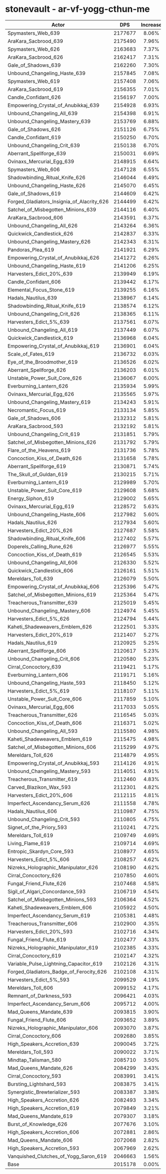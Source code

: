 # stonevault - ar-vf-yogg-cthun-me
| Actor | DPS | Increase |
|---|:---:|:---:|
|Spymasters_Web_639|2177677|8.06%|
|AraKara_Sacbrood_639|2175490|7.96%|
|Spymasters_Web_626|2163683|7.37%|
|AraKara_Sacbrood_626|2162417|7.31%|
|Gale_of_Shadows_639|2162260|7.30%|
|Unbound_Changeling_Haste_639|2157845|7.08%|
|Spymasters_Web_619|2157408|7.06%|
|AraKara_Sacbrood_619|2156355|7.01%|
|Candle_Confidant_626|2156197|7.00%|
|Empowering_Crystal_of_Anubikkaj_639|2154928|6.93%|
|Unbound_Changeling_All_639|2154398|6.91%|
|Unbound_Changeling_Mastery_639|2153769|6.88%|
|Gale_of_Shadows_626|2151126|6.75%|
|Candle_Confidant_619|2150250|6.70%|
|Unbound_Changeling_Crit_639|2150138|6.70%|
|Aberrant_Spellforge_639|2150031|6.69%|
|Ovinaxs_Mercurial_Egg_639|2148915|6.64%|
|Spymasters_Web_606|2147128|6.55%|
|Shadowbinding_Ritual_Knife_626|2146044|6.49%|
|Unbound_Changeling_Haste_626|2145070|6.45%|
|Gale_of_Shadows_619|2144609|6.42%|
|Forged_Gladiators_Insignia_of_Alacrity_626|2144499|6.42%|
|Satchel_of_Misbegotten_Minions_639|2144116|6.40%|
|AraKara_Sacbrood_606|2143591|6.37%|
|Unbound_Changeling_All_626|2143264|6.36%|
|Quickwick_Candlestick_626|2142837|6.33%|
|Unbound_Changeling_Mastery_626|2142343|6.31%|
|Pandoras_Plea_619|2141921|6.29%|
|Empowering_Crystal_of_Anubikkaj_626|2141272|6.26%|
|Unbound_Changeling_Haste_619|2141206|6.25%|
|Harvesters_Edict_20%_639|2139949|6.19%|
|Candle_Confidant_606|2139442|6.17%|
|Elemental_Focus_Stone_619|2139255|6.16%|
|Hadals_Nautilus_639|2138967|6.14%|
|Shadowbinding_Ritual_Knife_619|2138574|6.12%|
|Unbound_Changeling_Crit_626|2138365|6.11%|
|Harvesters_Edict_5%_639|2137561|6.07%|
|Unbound_Changeling_All_619|2137449|6.07%|
|Quickwick_Candlestick_619|2136968|6.04%|
|Empowering_Crystal_of_Anubikkaj_619|2136901|6.04%|
|Scale_of_Fates_619|2136732|6.03%|
|Eye_of_the_Broodmother_619|2136526|6.02%|
|Aberrant_Spellforge_626|2136203|6.01%|
|Unstable_Power_Suit_Core_626|2136067|6.00%|
|Everburning_Lantern_626|2135934|5.99%|
|Ovinaxs_Mercurial_Egg_626|2135565|5.97%|
|Unbound_Changeling_Mastery_619|2134243|5.91%|
|Necromantic_Focus_619|2133134|5.85%|
|Gale_of_Shadows_606|2132312|5.81%|
|AraKara_Sacbrood_593|2132192|5.81%|
|Unbound_Changeling_Crit_619|2131851|5.79%|
|Satchel_of_Misbegotten_Minions_626|2131792|5.79%|
|Flare_of_the_Heavens_619|2131736|5.78%|
|Concoction_Kiss_of_Death_626|2131658|5.78%|
|Aberrant_Spellforge_619|2130871|5.74%|
|The_Skull_of_Guldan_619|2130215|5.71%|
|Everburning_Lantern_619|2129989|5.70%|
|Unstable_Power_Suit_Core_619|2129608|5.68%|
|Energy_Siphon_619|2129002|5.65%|
|Ovinaxs_Mercurial_Egg_619|2128572|5.63%|
|Unbound_Changeling_Haste_606|2127982|5.60%|
|Hadals_Nautilus_626|2127934|5.60%|
|Harvesters_Edict_20%_626|2127687|5.58%|
|Shadowbinding_Ritual_Knife_606|2127402|5.57%|
|Doperels_Calling_Rune_626|2126977|5.55%|
|Concoction_Kiss_of_Death_619|2126545|5.53%|
|Unbound_Changeling_All_606|2126330|5.52%|
|Quickwick_Candlestick_606|2126161|5.51%|
|Mereldars_Toll_639|2126079|5.50%|
|Empowering_Crystal_of_Anubikkaj_606|2125396|5.47%|
|Satchel_of_Misbegotten_Minions_619|2125364|5.47%|
|Treacherous_Transmitter_639|2125019|5.45%|
|Unbound_Changeling_Mastery_606|2124974|5.45%|
|Harvesters_Edict_5%_626|2124794|5.44%|
|Kaheti_Shadeweavers_Emblem_626|2122501|5.33%|
|Harvesters_Edict_20%_619|2121407|5.27%|
|Hadals_Nautilus_619|2120925|5.25%|
|Aberrant_Spellforge_606|2120617|5.23%|
|Unbound_Changeling_Crit_606|2120580|5.23%|
|Cirral_Concoctory_639|2119421|5.17%|
|Everburning_Lantern_606|2119171|5.16%|
|Unbound_Changeling_Haste_593|2118450|5.12%|
|Harvesters_Edict_5%_619|2118107|5.11%|
|Unstable_Power_Suit_Core_606|2117859|5.10%|
|Ovinaxs_Mercurial_Egg_606|2117033|5.05%|
|Treacherous_Transmitter_626|2116545|5.03%|
|Concoction_Kiss_of_Death_606|2116371|5.02%|
|Unbound_Changeling_All_593|2115580|4.98%|
|Kaheti_Shadeweavers_Emblem_619|2115475|4.98%|
|Satchel_of_Misbegotten_Minions_606|2115299|4.97%|
|Mereldars_Toll_626|2114879|4.95%|
|Empowering_Crystal_of_Anubikkaj_593|2114126|4.91%|
|Unbound_Changeling_Mastery_593|2114051|4.91%|
|Treacherous_Transmitter_619|2112460|4.83%|
|Carved_Blazikon_Wax_593|2112301|4.82%|
|Harvesters_Edict_20%_606|2112115|4.81%|
|Imperfect_Ascendancy_Serum_626|2111558|4.78%|
|Hadals_Nautilus_606|2110987|4.75%|
|Unbound_Changeling_Crit_593|2110805|4.75%|
|Signet_of_the_Priory_593|2110241|4.72%|
|Mereldars_Toll_619|2109749|4.69%|
|Living_Flame_619|2109714|4.69%|
|Entropic_Skardyn_Core_593|2108977|4.65%|
|Harvesters_Edict_5%_606|2108257|4.62%|
|Nizreks_Holographic_Manipulator_626|2108190|4.62%|
|Cirral_Concoctory_626|2107850|4.60%|
|Fungal_Friend_Flute_626|2107468|4.58%|
|Sigil_of_Algari_Concordance_593|2106719|4.54%|
|Satchel_of_Misbegotten_Minions_593|2106364|4.52%|
|Kaheti_Shadeweavers_Emblem_606|2105922|4.50%|
|Imperfect_Ascendancy_Serum_619|2105381|4.48%|
|Treacherous_Transmitter_606|2102900|4.35%|
|Harvesters_Edict_20%_593|2102716|4.34%|
|Fungal_Friend_Flute_619|2102477|4.33%|
|Nizreks_Holographic_Manipulator_619|2102385|4.33%|
|Cirral_Concoctory_619|2102147|4.32%|
|Variable_Pulse_Lightning_Capacitor_619|2102126|4.31%|
|Forged_Gladiators_Badge_of_Ferocity_626|2102108|4.31%|
|Harvesters_Edict_5%_593|2099529|4.19%|
|Mereldars_Toll_606|2099152|4.17%|
|Remnant_of_Darkness_593|2096421|4.03%|
|Imperfect_Ascendancy_Serum_606|2095712|4.00%|
|Mad_Queens_Mandate_639|2093815|3.90%|
|Fungal_Friend_Flute_606|2093652|3.89%|
|Nizreks_Holographic_Manipulator_606|2093070|3.87%|
|Cirral_Concoctory_606|2092680|3.85%|
|High_Speakers_Accretion_639|2090045|3.72%|
|Mereldars_Toll_593|2090022|3.71%|
|Mindtap_Talisman_580|2085710|3.50%|
|Mad_Queens_Mandate_626|2084299|3.43%|
|Cirral_Concoctory_593|2083991|3.41%|
|Bursting_Lightshard_593|2083875|3.41%|
|Synergistic_Brewterializer_593|2083387|3.38%|
|High_Speakers_Accretion_626|2082493|3.34%|
|High_Speakers_Accretion_619|2079849|3.21%|
|Mad_Queens_Mandate_619|2079307|3.18%|
|Burst_of_Knowledge_626|2077676|3.10%|
|High_Speakers_Accretion_606|2072881|2.86%|
|Mad_Queens_Mandate_606|2072068|2.82%|
|High_Speakers_Accretion_593|2067969|2.62%|
|Vanquished_Clutches_of_Yogg_Saron_619|2046663|1.56%|
|Base|2015178|0.00%|
